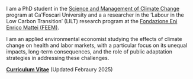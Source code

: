 I am a PhD student in the [Science and Management of Climate Change](https://www.unive.it/web/en/167/home) program at Ca'Foscari University and a a researcher in the ‘Labour in the Low Carbon Transition’ (LILT) research program at the [Fondazione Eni Enrico Mattei (FEEM)](https://www.feem.it/).

I am an applied environmental economist studying the effects of climate change on health and labor markets, with a particular focus on its unequal impacts, long-term consequences, and the role of public adaptation strategies in addressing these challenges.

__[Curriculum Vitae](https://github.com/GiValenti/GiValenti.github.io/blob/source/static/pdf/Short_CV_Giulia%20Valenti.pdf)__ (Updated Febraury 2025)

